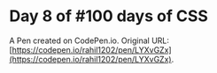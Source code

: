 # Day 8 of #100 days of CSS

A Pen created on CodePen.io. Original URL: [https://codepen.io/rahil1202/pen/LYXvGZx](https://codepen.io/rahil1202/pen/LYXvGZx).

